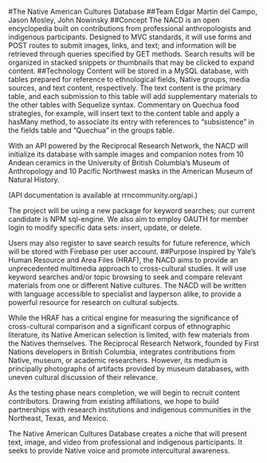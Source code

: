 #The Native American Cultures Database
##Team
Edgar Martin del Campo, Jason Mosley, John Nowinsky
##Concept
The NACD is an open encyclopedia built on contributions from professional anthropologists and indigenous participants. Designed to MVC standards, it will use forms and POST routes to submit images, links, and text; and information will be retrieved through queries specified by GET methods. Search results will be organized in stacked snippets or thumbnails that may be clicked to expand content.
##Technology
Content will be stored in a MySQL database, with tables prepared for reference to ethnological fields, Native groups, media sources, and text content, respectively. The text content is the primary table, and each submission to this table will add supplementary materials to the other tables with Sequelize syntax. Commentary on Quechua food strategies, for example, will insert text to the content table and apply a hasMany method, to associate its entry with references to “subsistence” in the fields table and “Quechua” in the groups table.

With an API powered by the Reciprocal Research Network, the NACD will initialize its database with sample images and companion notes from 10 Andean ceramics in the University of British Columbia’s Museum of Anthropology and 10 Pacific Northwest masks in the American Museum of Natural History.

(API documentation is available at rrncommunity.org/api.)

The project will be using a new package for keyword searches; our current candidate is NPM sql-engine. We also aim to employ OAUTH for member login to modify specific data sets: insert, update, or delete.

Users may also register to save search results for future reference, which will be stored with Firebase per user account.
##Purpose
Inspired by Yale’s Human Resource and Area Files (HRAF), the NACD aims to provide an unprecedented multimedia approach to cross-cultural studies. It will use keyword searches and/or topic browsing to seek and compare relevant materials from one or different Native cultures. The NACD will be written with language accessible to specialist and layperson alike, to provide a powerful resource for research on cultural subjects.

While the HRAF has a critical engine for measuring the significance of cross-cultural comparison and a significant corpus of ethnographic literature, its Native American selection is limited, with few materials from the Natives themselves. The Reciprocal Research Network, founded by First Nations developers in British Columbia, integrates contributions from Native, museum, or academic researchers. However, its medium is principally photographs of artifacts provided by museum databases, with uneven cultural discussion of their relevance.

As the testing phase nears completion, we will begin to recruit content contributors. Drawing from existing affiliations, we hope to build partnerships with research institutions and indigenous communities in the Northeast, Texas, and Mexico.

The Native American Cultures Database creates a niche that will present text, image, and video from professional and indigenous participants. It seeks to provide Native voice and promote intercultural awareness.

